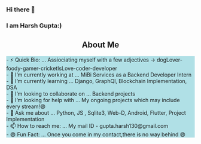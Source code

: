 ### Hi there 👋
### I am Harsh Gupta:) 
<h2 align="center">About Me</h2>
<div style="background-color:powderblue;">
- ⚡ Quick Bio: ... Assiociating myself with a few adjectives -> dogLover-foody-gamer-cricketIsLove-coder-developer<br>
- 🔭 I’m currently working at ... MiBi Services as a Backend Developer Intern<br>
- 🌱 I’m currently learning ... Django, GraphQl, Blockchain Implementation, DSA<br>
- 👯 I’m looking to collaborate on ... Backend projects<br>
- 🤔 I’m looking for help with ... My ongoing projects which may include every stream!😄<br>
- 💬 Ask me about ... Python, JS , Sqlite3, Web-D, Android, Flutter, Project Implementation <br>
- 📫 How to reach me: ... My mail ID - gupta.harsh130@gmail.com<br>
- 😄 Fun Fact: ...  Once you come in my contact,there is no way behind 😄
</div>
